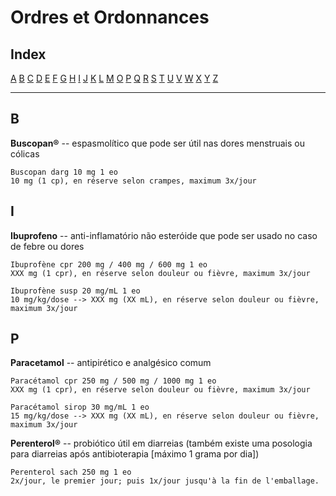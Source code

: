 # Ordres et Ordonnances

## Index

[A](#a) [B](#b) [C](#c) [D](#d) [E](#e) [F](#f) [G](#g) [H](#h) [I](#i) [J](#j) [K](#k) [L](#l) [M](#n) [O](#o) [P](#p) [Q](#q) [R](#r) [S](#s) [T](#t) [U](#u) [V](#v) [W](#w) [X](#x) [Y](#y) [Z](#z)

---

## B

**Buscopan®** -- espasmolítico que pode ser útil nas dores menstruais ou cólicas  

```
Buscopan darg 10 mg 1 eo
10 mg (1 cp), en réserve selon crampes, maximum 3x/jour
```

## I

**Ibuprofeno** -- anti-inflamatório não esteróide que pode ser usado no caso de febre ou dores

```
Ibuprofène cpr 200 mg / 400 mg / 600 mg 1 eo  
XXX mg (1 cpr), en réserve selon douleur ou fièvre, maximum 3x/jour

Ibuprofène susp 20 mg/mL 1 eo  
10 mg/kg/dose --> XXX mg (XX mL), en réserve selon douleur ou fièvre, maximum 3x/jour
```

## P

**Paracetamol** -- antipirético e analgésico comum

```
Paracétamol cpr 250 mg / 500 mg / 1000 mg 1 eo  
XXX mg (1 cpr), en réserve selon douleur ou fièvre, maximum 3x/jour

Paracétamol sirop 30 mg/mL 1 eo  
15 mg/kg/dose --> XXX mg (XX mL), en réserve selon douleur ou fièvre, maximum 3x/jour
```

**Perenterol®** -- probiótico útil em diarreias (também existe uma posologia para diarreias após antibioterapia [máximo 1 grama por dia])

```
Perenterol sach 250 mg 1 eo  
2x/jour, le premier jour; puis 1x/jour jusqu'à la fin de l'emballage.
```
